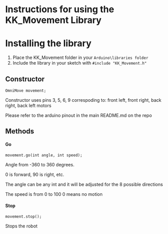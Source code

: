 # Instructions for using the KK_Movement Library

# Installing the library
1. Place the KK_Movement folder in your `Arduino\libraries folder`
2. Include the library in your sketch with `#include "KK_Movement.h"`

## Constructor
```
OmniMove movement;
```
Constructor uses pins 3, 5, 6, 9 correspoding to: front left, front right, back right, back left motors 

Please refer to the arduino pinout in the main README.md on the repo

## Methods
#### Go
```
movement.go(int angle, int speed);
```
Angle from -360 to 360 degrees.

0 is forward, 90 is right, etc.

The angle can be any int and it will be adjusted for the 8 possible directions

The speed is from 0 to 100
0 means no motion

#### Stop
```
movement.stop();
```
Stops the robot


